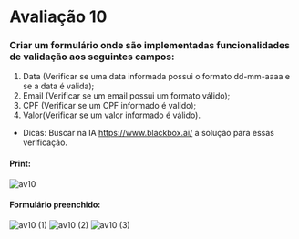 # Avaliação 10
### Criar um formulário onde são implementadas funcionalidades de validação aos seguintes campos:<br/>
1) Data (Verificar se uma data informada possui o formato dd-mm-aaaa e se a data é valida);<br/>
2) Email (Verificar se um email possui um formato válido);<br/>
3) CPF (Verificar se um CPF informado é valido);<br/>
4) Valor(Verificar se um valor informado é válido).
- Dicas: Buscar na IA https://www.blackbox.ai/ a solução para essas verificação.
#### Print:
![av10](https://github.com/user-attachments/assets/971312db-074d-46ae-ae1b-af3fea020c5e)

#### Formulário preenchido:
![av10 (1)](https://github.com/user-attachments/assets/96afed5e-5de5-4cd9-9402-4a3200cf9d88)
![av10 (2)](https://github.com/user-attachments/assets/d6decee8-0515-45ee-9393-3b88061813f2)
![av10 (3)](https://github.com/user-attachments/assets/45368cd9-be67-488b-be50-a34b7f840d39)
